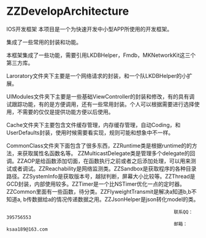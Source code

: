 # ZZDevelopArchitecture
IOS开发框架
 本项目是一个为快速开发中小型APP所使用的开发框架。
 
 集成了一些常用的封装和功能。

 本框架集成了一些功能，需要引用LKDBHelper，Fmdb，MKNetworkKit这三个第三方库。

 Laroratory文件夹下主要是一个网络请求的封装，和一个队LKDBHelper的小扩展。
    
 UIModules文件夹下主要是一些基础ViewController的封装和修改，有的具有调试跟踪功能，有的是方便调用，还有一些常用封装。个人可以根据需要进行选择使用，不需要的仅仅是提供功能方便以后使用。

 Cache文件夹下主要包含文件缓存管理，内存缓存管理，自动Coding，和UserDefaults封装，使用时候需要看实现，规则可能和想象中不一样。

 CommonClass文件夹下面包含了很多东西，ZZRuntime类是根据runtime的的方法，来获取属性名函数名等。
     ZZMulticastDelegate类是管理多个delegate的回调。ZZAOP是给函数添加切面，在函数执行之前或者之后添加处理，可以用来测试或者调试。ZZReachability是网络监测类。ZZSandbox是获取程序的各种目录路径。ZZSystemInfo是获取版本号，越狱判断，屏幕大小比较等。ZZThread是GCD封装，内部使用较多。ZZTimer是一个比NSTimer优化一点的定时器。ZZCommon里面有一些函数，待分类。ZZFlyweightTransmit是解决a知道b,b不知道a, b传数据给a的情况传递数据之用。ZZJsonHelper是json转化model的类。



                                                                 联系QQ：395756553
                                                                 邮箱：ksaa189@163.com


